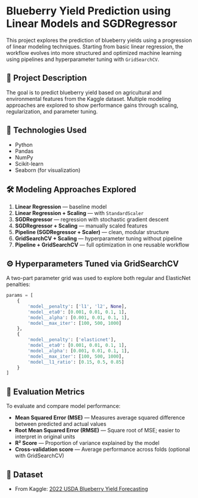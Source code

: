 # Blueberry Yield Prediction using Linear Models and SGDRegressor

This project explores the prediction of blueberry yields using a progression of linear modeling techniques. Starting from basic linear regression, the workflow evolves into more structured and optimized machine learning using pipelines and hyperparameter tuning with `GridSearchCV`.

## 📌 Project Description

The goal is to predict blueberry yield based on agricultural and environmental features from the Kaggle dataset. Multiple modeling approaches are explored to show performance gains through scaling, regularization, and parameter tuning.

## 🚀 Technologies Used

- Python  
- Pandas  
- NumPy  
- Scikit-learn  
- Seaborn (for visualization)  

## 🛠️ Modeling Approaches Explored

1. **Linear Regression** — baseline model  
2. **Linear Regression + Scaling** — with `StandardScaler`  
3. **SGDRegressor** — regression with stochastic gradient descent  
4. **SGDRegressor + Scaling** — manually scaled features  
5. **Pipeline (SGDRegressor + Scaler)** — clean, modular structure  
6. **GridSearchCV + Scaling** — hyperparameter tuning without pipeline  
7. **Pipeline + GridSearchCV** — full optimization in one reusable workflow  

## ⚙️ Hyperparameters Tuned via GridSearchCV

A two-part parameter grid was used to explore both regular and ElasticNet penalties:

```python
params = [
    {
        'model__penalty': ['l1', 'l2', None],
        'model__eta0': [0.001, 0.01, 0.1, 1],
        'model__alpha': [0.001, 0.01, 0.1, 1],
        'model__max_iter': [100, 500, 1000]
    },
    {
        'model__penalty': ['elasticnet'],
        'model__eta0': [0.001, 0.01, 0.1, 1],
        'model__alpha': [0.001, 0.01, 0.1, 1],
        'model__max_iter': [100, 500, 1000],
        'model__l1_ratio': [0.15, 0.5, 0.85]
    }
]
```
## 🧪 Evaluation Metrics

To evaluate and compare model performance:

- **Mean Squared Error (MSE)** — Measures average squared difference between predicted and actual values  
- **Root Mean Squared Error (RMSE)** — Square root of MSE; easier to interpret in original units  
- **R² Score** — Proportion of variance explained by the model  
- **Cross-validation score** — Average performance across folds (optional with GridSearchCV)

## 📂 Dataset

- From Kaggle: [2022 USDA Blueberry Yield Forecasting](https://www.kaggle.com/competitions/blueberry-regression-sentence)  
